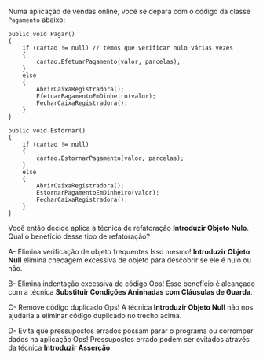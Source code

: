 ﻿Numa aplicação de vendas online, você se depara com o código da classe `Pagamento` abaixo:

```<language>
public void Pagar()		 
{		 
    if (cartao != null) // temos que verificar nulo várias vezes		 
    {		 
        cartao.EfetuarPagamento(valor, parcelas);		 
    }		 
    else		 
    {
        AbrirCaixaRegistradora();		           
        EfetuarPagamentoEmDinheiro(valor);
        FecharCaixaRegistradora();	
    }
}		 
 		 
public void Estornar()
{		 
    if (cartao != null)
    {		 
        cartao.EstornarPagamento(valor, parcelas);		 
    }		 
    else		 
    {
        AbrirCaixaRegistradora();
        EstornarPagamentoEmDinheiro(valor);
        FecharCaixaRegistradora();
    }
}
```

Você então decide aplica a técnica de refatoração **Introduzir Objeto Nulo**.
Qual o benefício desse tipo de refatoração?

A- Elimina verificação de objeto frequentes
Isso mesmo! **Introduzir Objeto Null** elimina checagem excessiva de objeto para descobrir se ele é nulo ou não.

B- Elimina indentação excessiva de código
Ops! Esse benefício é alcançado com a técnica **Substituir Condições Aninhadas com Cláusulas de Guarda**.

C- Remove código duplicado
Ops! A técnica **Introduzir Objeto Null** não nos ajudaria a eliminar código duplicado no trecho acima.

D- Evita que pressupostos errados possam parar o programa ou corromper dados na aplicação
Ops! Pressupostos errado podem ser evitados através da técnica **Introduzir Asserção**.




